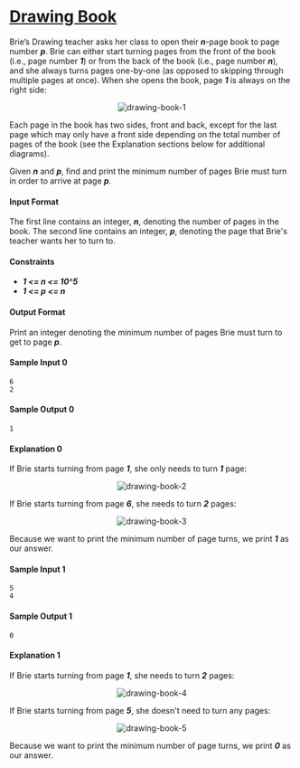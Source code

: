 # [Drawing Book](https://www.hackerrank.com/challenges/drawing-book)

Brie’s Drawing teacher asks her class to open their __*n*__-page book to page number __*p*__. Brie can either start turning pages from the front of the book (i.e., page number __*1*__) or from the back of the book (i.e., page number __*n*__), and she always turns pages one-by-one (as opposed to skipping through multiple pages at once). When she opens the book, page __*1*__ is always on the right side:

<p align="center">
    <img src="https://github.com/joshuatvernon/coding-challenges/blob/master/Hackerrank/Algorithms/Implementation/12.%20Drawing%20Book/img/drawing-book-1.png" alt="drawing-book-1">
</p>

Each page in the book has two sides, front and back, except for the last page which may only have a front side depending on the total number of pages of the book (see the Explanation sections below for additional diagrams).

Given __*n*__ and __*p*__, find and print the minimum number of pages Brie must turn in order to arrive at page __*p*__.

#### Input Format
The first line contains an integer, __*n*__, denoting the number of pages in the book.
The second line contains an integer, __*p*__, denoting the page that Brie's teacher wants her to turn to.

#### Constraints
* __*1 <= n <= 10^5*__
* __*1 <= p <= n*__

#### Output Format
Print an integer denoting the minimum number of pages Brie must turn to get to page __*p*__.

#### Sample Input 0
```
6
2
```

#### Sample Output 0
```
1
```

#### Explanation 0
If Brie starts turning from page __*1*__, she only needs to turn __*1*__ page:

<p align="center">
    <img src="https://github.com/joshuatvernon/coding-challenges/blob/master/Hackerrank/Algorithms/Implementation/12.%20Drawing%20Book/img/drawing-book-2.png" alt="drawing-book-2">
</p>

If Brie starts turning from page __*6*__, she needs to turn __*2*__ pages:

<p align="center">
    <img src="https://github.com/joshuatvernon/coding-challenges/blob/master/Hackerrank/Algorithms/Implementation/12.%20Drawing%20Book/img/drawing-book-3.png" alt="drawing-book-3">
</p>

Because we want to print the minimum number of page turns, we print __*1*__ as our answer.

#### Sample Input 1
```
5
4
```

#### Sample Output 1
```
0
```

#### Explanation 1
If Brie starts turning from page __*1*__, she needs to turn __*2*__ pages:

<p align="center">
    <img src="https://github.com/joshuatvernon/coding-challenges/blob/master/Hackerrank/Algorithms/Implementation/12.%20Drawing%20Book/img/drawing-book-4.png" alt="drawing-book-4">
</p>

If Brie starts turning from page __*5*__, she doesn't need to turn any pages:

<p align="center">
    <img src="https://github.com/joshuatvernon/coding-challenges/blob/master/Hackerrank/Algorithms/Implementation/12.%20Drawing%20Book/img/drawing-book-5.png" alt="drawing-book-5">
</p>

Because we want to print the minimum number of page turns, we print __*0*__ as our answer.
